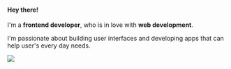 #### Hey there!

I'm a **frontend developer**, who is in love with **web development**.

I'm passionate about building user interfaces and developing apps that can help user's every day needs.

<img src="https://github-readme-stats.vercel.app/api/top-langs/?username=Hush-Yael&layout=compact&custom_title=My%20%top%20%languages" />
